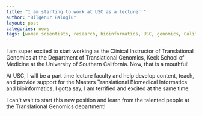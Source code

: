 ```yaml
---
title: "I am starting to work at USC as a lecturer!"
author: "Bilgenur Baloglu"
layout: post
categories: news
tags: [women scientists, research, bioinformatics, USC, genomics, California]
---
```


I am super excited to start working as the Clinical Instructor of Translational Genomics at the Department of Translational Genomics, Keck School of Medicine at the University of Southern California. Now, that is a mouthful! 

At USC, I will be a part time lecture faculty and help develop content, teach, and provide support for the Masters Translational Biomedical Informatics and bioinformatics. I gotta say, I am terrified and excited at the same time.

I can't wait to start this new position and learn from the talented people at the Translational Genomics department!


